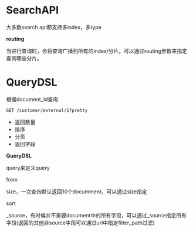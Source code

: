 # SearchAPI



大多数search api都支持多index，多type



**routing**

当进行查询时，会将查询广播到所有的index/分片。可以通过routing参数来指定查询哪些分片。







































# QueryDSL



根据document_id查询

```console
GET /customer/external/1?pretty
```

* 返回数量
* 排序
* 分页
* 返回字段



**QueryDSL**



query来定义query

from

size，一次查询默认返回10个documment，可以通过size指定

sort

_source，有时候并不需要document中的所有字段，可以通过\_source指定所有字段(返回的其他非source字段可以通过url中指定filter_path过滤)

